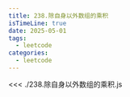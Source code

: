 ```yaml
---
title: 238.除自身以外数组的乘积
isTimeLine: true
date: 2025-05-01
tags:
  - leetcode
categories:
  - leetcode
---
```


<<< ./238.除自身以外数组的乘积.js
